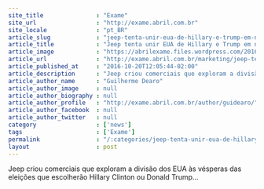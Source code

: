 ```yaml
---
site_title               : "Exame"
site_url                 : "http://exame.abril.com.br"
site_locale              : "pt_BR"
article_slug             : "jeep-tenta-unir-eua-de-hillary-e-trump-em-nova-campanha"
article_title            : "Jeep tenta unir EUA de Hillary e Trump em nova campanha"
article_image            : "https://abrilexame.files.wordpress.com/2016/10/jeep-politics-hed-2016.jpg?quality=70&strip=all&w=680"
article_url              : "http://exame.abril.com.br/marketing/jeep-tenta-unir-eua-hillary-trump/"
article_published_at     : "2016-10-20T12:05:44-02:00"
article_description      : "Jeep criou comerciais que exploram a divisão dos EUA às vésperas das eleições que escolherão Hillary Clinton ou Donald Trump..."
article_author_name      : "Guilherme Dearo"
article_author_image     : null
article_author_biography : null
article_author_profile   : "http://exame.abril.com.br/author/guidearo/"
article_author_facebook  : null
article_author_twitter   : null
category                 : ['news']
tags                     : ['Exame']
permalink                : "/:categories/jeep-tenta-unir-eua-de-hillary-e-trump-em-nova-campanha/"
layout                   : post
---
```


Jeep criou comerciais que exploram a divisão dos EUA às vésperas das eleições que escolherão Hillary Clinton ou Donald Trump...
